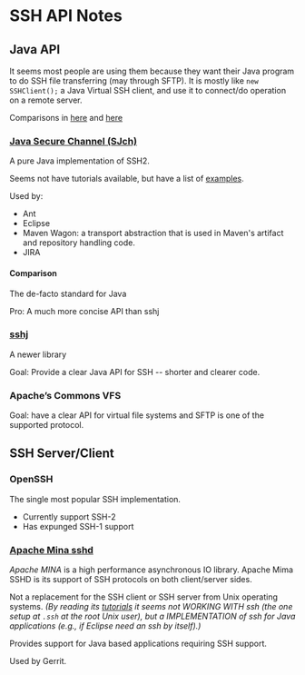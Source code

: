 # SSH API Notes

## Java API

It seems most people are using them because they want their Java program to do SSH file transferring (may through SFTP). It is mostly like `new SSHClient();` a Java Virtual SSH client, and use it to connect/do operation on a remote server.

Comparisons in [here](https://blog.sandra-parsick.de/2015/07/30/commons-vfs-sshj-and-jsch-in-comparison/) and [here](https://medium.com/@ldclakmal/comparison-of-commons-vfs-sshj-and-jsch-libraries-for-sftp-support-cd5a0db2fbce)

### [Java Secure Channel (SJch)](http://www.jcraft.com/jsch/)

A pure Java implementation of SSH2.

Seems not have tutorials available, but have a list of [examples](http://www.jcraft.com/jsch/examples/).

Used by:

+ Ant
+ Eclipse
+ Maven Wagon: a transport abstraction that is used in Maven's artifact and repository handling code.
+ JIRA

#### Comparison

The de-facto standard for Java

Pro: A much more concise API than sshj

### [sshj](https://github.com/hierynomus/sshj)

A newer library

Goal: Provide a clear Java API for SSH -- shorter and clearer code.

### Apache’s Commons VFS

Goal: have a clear API for virtual file systems and SFTP is one of the supported protocol.

## SSH Server/Client

### OpenSSH

The single most popular SSH implementation.

+ Currently support SSH-2
+ Has expunged SSH-1 support

### [Apache Mina sshd](http://mina.apache.org/sshd-project/)

*Apache MINA* is a high performance asynchronous IO library. Apache Mima SSHD is its support of SSH protocols on both client/server sides.

Not a replacement for the SSH client or SSH server from Unix operating systems. *(By reading its [tutorials](https://mina.apache.org/sshd-project/documentation.html) it seems not WORKING WITH ssh (the one setup at `.ssh` at the root Unix user), but a IMPLEMENTATION of ssh for Java applications (e.g., if Eclipse need an ssh by itself).)*

Provides support for Java based applications requiring SSH support.

Used by Gerrit.
